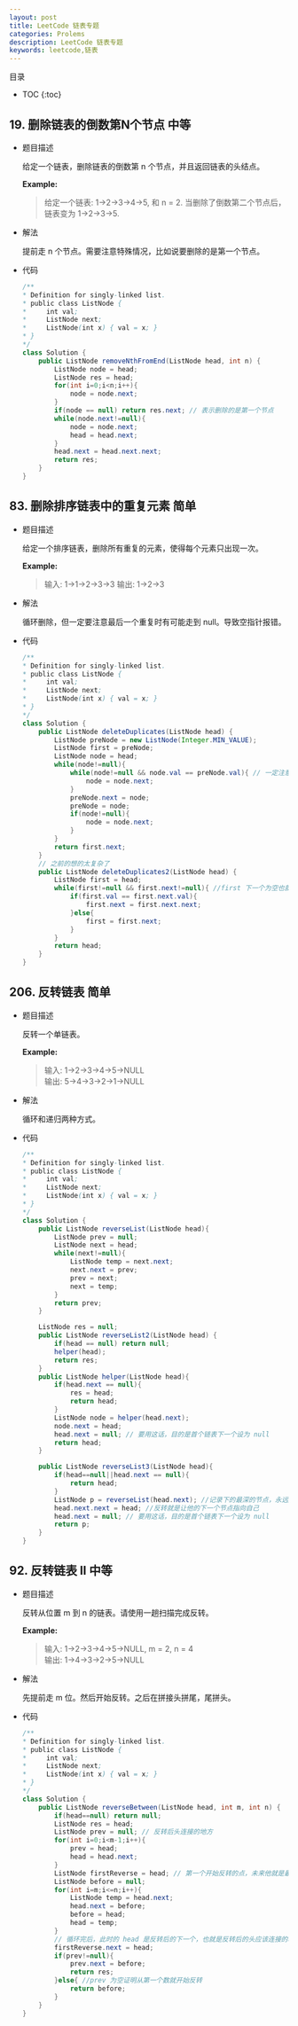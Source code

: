 ```yaml
---
layout: post
title: LeetCode 链表专题
categories: Prolems
description: LeetCode 链表专题
keywords: leetcode,链表
---
```


目录

* TOC
{:toc}

## 19. 删除链表的倒数第N个节点 中等

* 题目描述

    给定一个链表，删除链表的倒数第 n 个节点，并且返回链表的头结点。

    **Example:**

    >给定一个链表: 1->2->3->4->5, 和 n = 2. 当删除了倒数第二个节点后，链表变为 1->2->3->5.

* 解法

    提前走 n 个节点。需要注意特殊情况，比如说要删除的是第一个节点。

* 代码

    ``` java
    /**
    * Definition for singly-linked list.
    * public class ListNode {
    *     int val;
    *     ListNode next;
    *     ListNode(int x) { val = x; }
    * }
    */
    class Solution {
        public ListNode removeNthFromEnd(ListNode head, int n) {
            ListNode node = head;
            ListNode res = head;
            for(int i=0;i<n;i++){
                node = node.next;
            }
            if(node == null) return res.next; // 表示删除的是第一个节点
            while(node.next!=null){
                node = node.next;
                head = head.next;
            }
            head.next = head.next.next;
            return res;
        }
    }
    ```

## 83. 删除排序链表中的重复元素 简单

* 题目描述

    给定一个排序链表，删除所有重复的元素，使得每个元素只出现一次。

    **Example:**

    >输入: 1->1->2->3->3 输出: 1->2->3

* 解法

    循环删除，但一定要注意最后一个重复时有可能走到 null。导致空指针报错。

* 代码

    ``` java
    /**
    * Definition for singly-linked list.
    * public class ListNode {
    *     int val;
    *     ListNode next;
    *     ListNode(int x) { val = x; }
    * }
    */
    class Solution {
        public ListNode deleteDuplicates(ListNode head) {
            ListNode preNode = new ListNode(Integer.MIN_VALUE);
            ListNode first = preNode;
            ListNode node = head;
            while(node!=null){
                while(node!=null && node.val == preNode.val){ // 一定注意最后一个 node 有可能为空
                    node = node.next;
                }
                preNode.next = node;
                preNode = node;
                if(node!=null){
                    node = node.next;
                }
            }
            return first.next;
        }
        // 之前的想的太复杂了
        public ListNode deleteDuplicates2(ListNode head) {
            ListNode first = head;
            while(first!=null && first.next!=null){ //first 下一个为空也就没有重复了
                if(first.val == first.next.val){
                    first.next = first.next.next;
                }else{
                    first = first.next;
                }
            }
            return head;
        }
    }
    ```

## 206. 反转链表 简单

* 题目描述

    反转一个单链表。

    **Example:**

    >输入: 1->2->3->4->5->NULL  
    输出: 5->4->3->2->1->NULL

* 解法

    循环和递归两种方式。

* 代码

    ``` java
    /**
    * Definition for singly-linked list.
    * public class ListNode {
    *     int val;
    *     ListNode next;
    *     ListNode(int x) { val = x; }
    * }
    */
    class Solution {
        public ListNode reverseList(ListNode head){
            ListNode prev = null;
            ListNode next = head;
            while(next!=null){
                ListNode temp = next.next;
                next.next = prev;
                prev = next;
                next = temp;
            }
            return prev;
        }

        ListNode res = null;
        public ListNode reverseList2(ListNode head) {
            if(head == null) return null;
            helper(head);
            return res;
        }
        public ListNode helper(ListNode head){
            if(head.next == null){
                res = head;
                return head;
            }
            ListNode node = helper(head.next);
            node.next = head;
            head.next = null; // 要用这话，目的是首个链表下一个设为 null
            return head;
        }

        public ListNode reverseList3(ListNode head){
            if(head==null||head.next == null){
                return head;
            }
            ListNode p = reverseList(head.next); //记录下的最深的节点，永远返回 p
            head.next.next = head; //反转就是让他的下一个节点指向自己
            head.next = null; // 要用这话，目的是首个链表下一个设为 null
            return p;
        }
    }
    ```

## 92. 反转链表 II 中等

* 题目描述

    反转从位置 m 到 n 的链表。请使用一趟扫描完成反转。

    **Example:**

    >输入: 1->2->3->4->5->NULL, m = 2, n = 4  
    输出: 1->4->3->2->5->NULL

* 解法

    先提前走 m 位。然后开始反转。之后在拼接头拼尾，尾拼头。

* 代码

    ``` java
    /**
    * Definition for singly-linked list.
    * public class ListNode {
    *     int val;
    *     ListNode next;
    *     ListNode(int x) { val = x; }
    * }
    */
    class Solution {
        public ListNode reverseBetween(ListNode head, int m, int n) {
            if(head==null) return null;
            ListNode res = head;
            ListNode prev = null; // 反转后头连接的地方
            for(int i=0;i<m-1;i++){
                prev = head;
                head = head.next;
            }
            ListNode firstReverse = head; // 第一个开始反转的点，未来他就是最后一个点，要连接之后的下一个
            ListNode before = null;
            for(int i=m;i<=n;i++){
                ListNode temp = head.next;
                head.next = before;
                before = head;
                head = temp;
            }
            // 循环完后，此时的 head 是反转后的下一个，也就是反转后的头应该连接的地方。before 应该是 prev 连接的地方。
            firstReverse.next = head;
            if(prev!=null){
                prev.next = before;
                return res;
            }else{ //prev 为空证明从第一个数就开始反转
                return before;
            }
        }
    }
    ```
